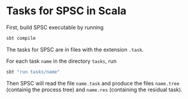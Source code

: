 # Tasks for SPSC in Scala

First, build SPSC executable by running

```bash
sbt compile
```

The tasks for SPSC are in files with the extension `.task`.

For each task `name` in the directory `tasks`, run

```bash
sbt "run tasks/name"
```

Then SPSC will read the file `name.task` and produce the files
`name.tree` (containig the process tree) and `name.res`
(containing the residual task).

